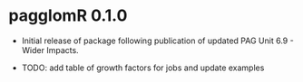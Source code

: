 # pagglomR 0.1.0

* Initial release of package following publication of updated PAG Unit 6.9 - 
Wider Impacts.

* TODO: add table of growth factors for jobs and update examples
